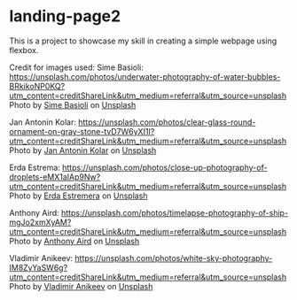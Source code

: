 # landing-page2

This is a project to showcase my skill in creating a simple webpage using flexbox.

Credit for images used:
Sime Basioli:
https://unsplash.com/photos/underwater-photography-of-water-bubbles-BRkikoNP0KQ?utm_content=creditShareLink&utm_medium=referral&utm_source=unsplash
Photo by <a href="https://unsplash.com/@simebasioli?utm_content=creditCopyText&utm_medium=referral&utm_source=unsplash">Sime Basioli</a> on <a href="https://unsplash.com/photos/underwater-photography-of-water-bubbles-BRkikoNP0KQ?utm_content=creditCopyText&utm_medium=referral&utm_source=unsplash">Unsplash</a>
      
Jan Antonin Kolar:
https://unsplash.com/photos/clear-glass-round-ornament-on-gray-stone-tvD7W6yXI1I?utm_content=creditShareLink&utm_medium=referral&utm_source=unsplash
Photo by <a href="https://unsplash.com/@jankolar?utm_content=creditCopyText&utm_medium=referral&utm_source=unsplash">Jan Antonin Kolar</a> on <a href="https://unsplash.com/photos/clear-glass-round-ornament-on-gray-stone-tvD7W6yXI1I?utm_content=creditCopyText&utm_medium=referral&utm_source=unsplash">Unsplash</a>

Erda Estrema:
https://unsplash.com/photos/close-up-photography-of-droplets-eMX1aIAp9Nw?utm_content=creditShareLink&utm_medium=referral&utm_source=unsplash
Photo by <a href="https://unsplash.com/@erdaest?utm_content=creditCopyText&utm_medium=referral&utm_source=unsplash">Erda Estremera</a> on <a href="https://unsplash.com/photos/close-up-photography-of-droplets-eMX1aIAp9Nw?utm_content=creditCopyText&utm_medium=referral&utm_source=unsplash">Unsplash</a>
      
Anthony Aird:
https://unsplash.com/photos/timelapse-photography-of-ship-mgJo2xmXyAM?utm_content=creditShareLink&utm_medium=referral&utm_source=unsplash
Photo by <a href="https://unsplash.com/@anthonyaird?utm_content=creditCopyText&utm_medium=referral&utm_source=unsplash">Anthony Aird</a> on <a href="https://unsplash.com/photos/timelapse-photography-of-ship-mgJo2xmXyAM?utm_content=creditCopyText&utm_medium=referral&utm_source=unsplash">Unsplash</a>
      
Vladimir Anikeev:
https://unsplash.com/photos/white-sky-photography-IM8ZyYaSW6g?utm_content=creditShareLink&utm_medium=referral&utm_source=unsplash
Photo by <a href="https://unsplash.com/@anikeevxo?utm_content=creditCopyText&utm_medium=referral&utm_source=unsplash">Vladimir Anikeev</a> on <a href="https://unsplash.com/photos/white-sky-photography-IM8ZyYaSW6g?utm_content=creditCopyText&utm_medium=referral&utm_source=unsplash">Unsplash</a>
      